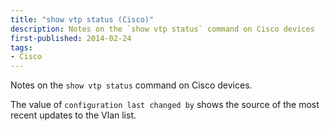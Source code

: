 ```yaml
---
title: "show vtp status (Cisco)"
description: Notes on the `show vtp status` command on Cisco devices
first-published: 2014-02-24
tags:
- Cisco
---
```


Notes on the `show vtp status` command on Cisco devices.

The value of `configuration last changed by` shows the source of the 
most recent updates to the Vlan list.
